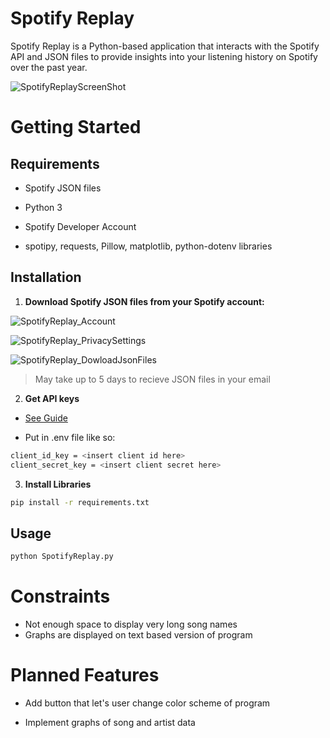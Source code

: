 # Spotify Replay

Spotify Replay is a Python-based application that interacts with the Spotify API and JSON files to provide insights into your listening history on Spotify over the past year.

![SpotifyReplayScreenShot](https://github.com/MohammaddSameer/SpotifyReplay/assets/138824243/80743071-ef3b-4ba0-9368-613c6a0a1c18)

# Getting Started

## Requirements

* Spotify JSON files

* Python 3

* Spotify Developer Account

* spotipy, requests, Pillow, matplotlib, python-dotenv libraries

## Installation

1. **Download Spotify JSON files from your Spotify account:**

![SpotifyReplay_Account](https://github.com/MohammaddSameer/SpotifyReplay/assets/138824243/51559c47-c09d-49ca-941b-75ce94dd6e8f)

![SpotifyReplay_PrivacySettings](https://github.com/MohammaddSameer/SpotifyReplay/assets/138824243/fb6eab5a-e2ac-4fd3-a3ae-20174e07169c)

![SpotifyReplay_DowloadJsonFiles](https://github.com/MohammaddSameer/SpotifyReplay/assets/138824243/ab2d8d40-0842-4aa3-9532-382025f35503)


>May take up to 5 days to recieve JSON files in your email


2. **Get API keys**
* [See Guide](https://developer.spotify.com/documentation/web-api/tutorials/getting-started)

* Put in .env file like so:
```bash
client_id_key = <insert client id here>
client_secret_key = <insert client secret here>
```

3. **Install Libraries** 
```bash
pip install -r requirements.txt     
```

## Usage

```bash
python SpotifyReplay.py    
```

# Constraints

* Not enough space to display very long song names
* Graphs are displayed on text based version of program

# Planned Features

* Add button that let's user change color scheme of program

* Implement graphs of song and artist data 




